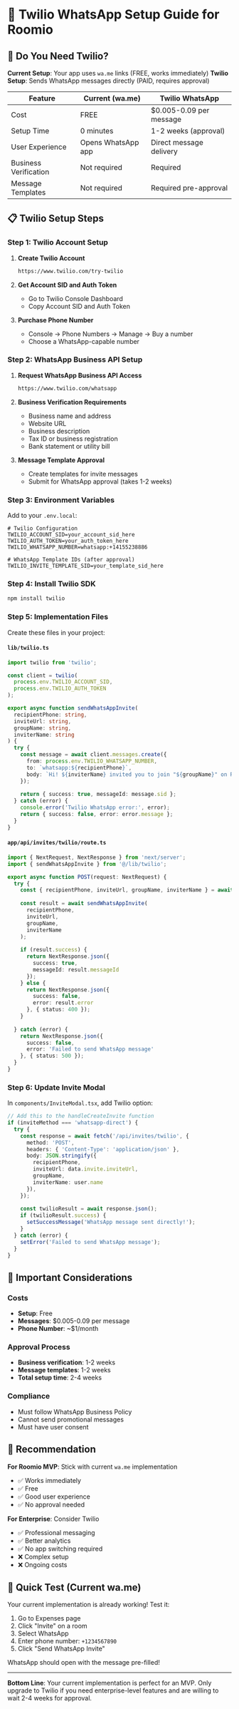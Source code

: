 # 📱 Twilio WhatsApp Setup Guide for Roomio

## 🤔 Do You Need Twilio?

**Current Setup**: Your app uses `wa.me` links (FREE, works immediately)
**Twilio Setup**: Sends WhatsApp messages directly (PAID, requires approval)

| Feature | Current (wa.me) | Twilio WhatsApp |
|---------|----------------|-----------------|
| Cost | FREE | $0.005-0.09 per message |
| Setup Time | 0 minutes | 1-2 weeks (approval) |
| User Experience | Opens WhatsApp app | Direct message delivery |
| Business Verification | Not required | Required |
| Message Templates | Not required | Required pre-approval |

## 📋 Twilio Setup Steps

### Step 1: Twilio Account Setup

1. **Create Twilio Account**
   ```bash
   https://www.twilio.com/try-twilio
   ```

2. **Get Account SID and Auth Token**
   - Go to Twilio Console Dashboard
   - Copy Account SID and Auth Token

3. **Purchase Phone Number**
   - Console → Phone Numbers → Manage → Buy a number
   - Choose a WhatsApp-capable number

### Step 2: WhatsApp Business API Setup

1. **Request WhatsApp Business API Access**
   ```bash
   https://www.twilio.com/whatsapp
   ```

2. **Business Verification Requirements**
   - Business name and address
   - Website URL
   - Business description
   - Tax ID or business registration
   - Bank statement or utility bill

3. **Message Template Approval**
   - Create templates for invite messages
   - Submit for WhatsApp approval (takes 1-2 weeks)

### Step 3: Environment Variables

Add to your `.env.local`:

```env
# Twilio Configuration
TWILIO_ACCOUNT_SID=your_account_sid_here
TWILIO_AUTH_TOKEN=your_auth_token_here
TWILIO_WHATSAPP_NUMBER=whatsapp:+14155238886

# WhatsApp Template IDs (after approval)
TWILIO_INVITE_TEMPLATE_SID=your_template_sid_here
```

### Step 4: Install Twilio SDK

```bash
npm install twilio
```

### Step 5: Implementation Files

Create these files in your project:

#### `lib/twilio.ts`
```typescript
import twilio from 'twilio';

const client = twilio(
  process.env.TWILIO_ACCOUNT_SID,
  process.env.TWILIO_AUTH_TOKEN
);

export async function sendWhatsAppInvite(
  recipientPhone: string,
  inviteUrl: string,
  groupName: string,
  inviterName: string
) {
  try {
    const message = await client.messages.create({
      from: process.env.TWILIO_WHATSAPP_NUMBER,
      to: `whatsapp:${recipientPhone}`,
      body: `Hi! ${inviterName} invited you to join "${groupName}" on Roomio to split expenses: ${inviteUrl}`,
    });
    
    return { success: true, messageId: message.sid };
  } catch (error) {
    console.error('Twilio WhatsApp error:', error);
    return { success: false, error: error.message };
  }
}
```

#### `app/api/invites/twilio/route.ts`
```typescript
import { NextRequest, NextResponse } from 'next/server';
import { sendWhatsAppInvite } from '@/lib/twilio';

export async function POST(request: NextRequest) {
  try {
    const { recipientPhone, inviteUrl, groupName, inviterName } = await request.json();
    
    const result = await sendWhatsAppInvite(
      recipientPhone,
      inviteUrl,
      groupName,
      inviterName
    );
    
    if (result.success) {
      return NextResponse.json({ 
        success: true, 
        messageId: result.messageId 
      });
    } else {
      return NextResponse.json({ 
        success: false, 
        error: result.error 
      }, { status: 400 });
    }
    
  } catch (error) {
    return NextResponse.json({ 
      success: false, 
      error: 'Failed to send WhatsApp message' 
    }, { status: 500 });
  }
}
```

### Step 6: Update Invite Modal

In `components/InviteModal.tsx`, add Twilio option:

```typescript
// Add this to the handleCreateInvite function
if (inviteMethod === 'whatsapp-direct') {
  try {
    const response = await fetch('/api/invites/twilio', {
      method: 'POST',
      headers: { 'Content-Type': 'application/json' },
      body: JSON.stringify({
        recipientPhone,
        inviteUrl: data.invite.inviteUrl,
        groupName,
        inviterName: user.name
      }),
    });
    
    const twilioResult = await response.json();
    if (twilioResult.success) {
      setSuccessMessage('WhatsApp message sent directly!');
    }
  } catch (error) {
    setError('Failed to send WhatsApp message');
  }
}
```

## 🚨 Important Considerations

### Costs
- **Setup**: Free
- **Messages**: $0.005-0.09 per message
- **Phone Number**: ~$1/month

### Approval Process
- **Business verification**: 1-2 weeks
- **Message templates**: 1-2 weeks
- **Total setup time**: 2-4 weeks

### Compliance
- Must follow WhatsApp Business Policy
- Cannot send promotional messages
- Must have user consent

## 🎯 Recommendation

**For Roomio MVP**: Stick with current `wa.me` implementation
- ✅ Works immediately
- ✅ Free
- ✅ Good user experience
- ✅ No approval needed

**For Enterprise**: Consider Twilio
- ✅ Professional messaging
- ✅ Better analytics
- ✅ No app switching required
- ❌ Complex setup
- ❌ Ongoing costs

## 🚀 Quick Test (Current wa.me)

Your current implementation is already working! Test it:

1. Go to Expenses page
2. Click "Invite" on a room
3. Select WhatsApp
4. Enter phone number: `+1234567890`
5. Click "Send WhatsApp Invite"

WhatsApp should open with the message pre-filled!

---

**Bottom Line**: Your current implementation is perfect for an MVP. Only upgrade to Twilio if you need enterprise-level features and are willing to wait 2-4 weeks for approval.